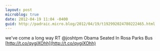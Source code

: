 ```yaml
---
layout: post
microblog: true
date: 2012-04-19 11:04 -0400
guid: http://padraic.micro.blog/2012/04/19/t192992024780222465.html
---
```

we've come a long way RT @joshtpm Obama Seated In Rosa Parks Bus [http://t.co/qygiXOhh](http://t.co/qygiXOhh)

